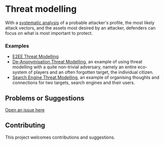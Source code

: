 # Threat modelling

With a [systematic analysis](https://github.com/tymyrddin/orchard/wiki/Profiling-adversaries) of a probable attacker's profile, the most likely attack vectors, and the assets most desired by an attacker, defenders can focus on what is most important to protect. 

### Examples

* [E2EE Threat Modelling](E2EE-threat-model)
* [De-Anonymisation Threat Modelling](DA-threat-model), an example of using threat modelling with a quite non-trivial adversary, namely an entire eco-system of players and an often forgotten target, the individual citizen.
* [Search Engine Threat Modelling](SE-threat-model), an example of organising thoughts and connections for two targets, search engines and their users.

## Problems or Suggestions

[Open an issue here](https://github.com/tymyrddin/orchard/issues)

## Contributing

This project welcomes contributions and suggestions. 